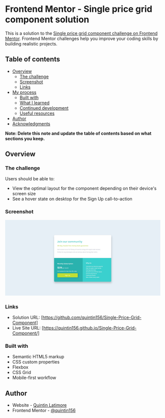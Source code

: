 # Frontend Mentor - Single price grid component solution

This is a solution to the [Single price grid component challenge on Frontend Mentor](https://www.frontendmentor.io/challenges/single-price-grid-component-5ce41129d0ff452fec5abbbc). Frontend Mentor challenges help you improve your coding skills by building realistic projects. 

## Table of contents

- [Overview](#overview)
  - [The challenge](#the-challenge)
  - [Screenshot](#screenshot)
  - [Links](#links)
- [My process](#my-process)
  - [Built with](#built-with)
  - [What I learned](#what-i-learned)
  - [Continued development](#continued-development)
  - [Useful resources](#useful-resources)
- [Author](#author)
- [Acknowledgments](#acknowledgments)

**Note: Delete this note and update the table of contents based on what sections you keep.**

## Overview

### The challenge

Users should be able to:

- View the optimal layout for the component depending on their device's screen size
- See a hover state on desktop for the Sign Up call-to-action

### Screenshot

![](images/Screenshot%202022-09-11%20235902.jpg)

### Links

- Solution URL: [https://github.com/quintin156/Single-Price-Grid-Component]
- Live Site URL: [https://quintin156.github.io/Single-Price-Grid-Component/]


### Built with

- Semantic HTML5 markup
- CSS custom properties
- Flexbox
- CSS Grid
- Mobile-first workflow

## Author

- Website - [Quintin Latimore](https://www.quintin-latimore.com)
- Frontend Mentor - [@quintin156](https://www.frontendmentor.io/profile/quintin156)


